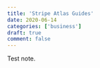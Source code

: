 ```yaml
---
title: 'Stripe Atlas Guides'
date: 2020-06-14
categories: ['business']
draft: true
comment: false
---
```


Test note.

